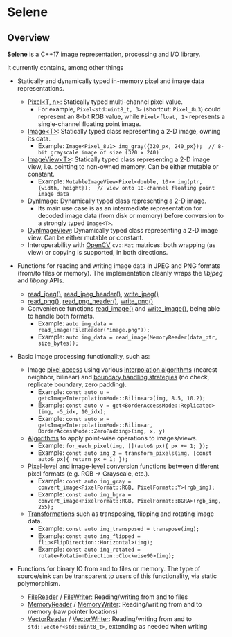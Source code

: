 # Selene

## Overview

**Selene** is a C++17 image representation, processing and I/O library.

It currently contains, among other things

  * Statically and dynamically typed in-memory pixel and image data representations.
  	* [Pixel\<T, n\>](../selene/img/pixel/Pixel.hpp):
  	Statically typed multi-channel pixel value.
  	  * For example, `Pixel<std:uint8_t, 3>` (shortcut: `Pixel_8u3`) could represent an 8-bit RGB value, while
  	`Pixel<float, 1>` represents a single-channel floating point image.
  	* [Image\<T\>](../selene/img/typed/Image.hpp):
  	Statically typed class representing a 2-D image, owning its data.
  	  * Example: `Image<Pixel_8u1> img_gray({320_px, 240_px});  // 8-bit grayscale image of size (320 x 240)`
  	* [ImageView\<T\>](../selene/img/typed/ImageView.hpp):
  	Statically typed class representing a 2-D image view, i.e. pointing to non-owned memory.
  	Can be either mutable or constant.
  	  * Example: `MutableImageView<Pixel<double, 10>> img(ptr, {width, height});  // view onto 10-channel floating point image data`
  	* [DynImage](../selene/img/dynamic/DynImage.hpp):
  	Dynamically typed class representing a 2-D image.
  	  * Its main use case is as an intermediate representation for decoded image data (from disk or memory) before
  	  conversion to a strongly typed `Image<T>`.
  	* [DynImageView](../selene/img/dynamic/DynImageView.hpp):
  	Dynamically typed class representing a 2-D image view.
  	Can be either mutable or constant.
  	* Interoperability with [OpenCV](https://opencv.org/) `cv::Mat` matrices:
  	both wrapping (as view) or copying is supported, in both directions. 

  * Functions for reading and writing image data in JPEG and PNG formats (from/to files or memory). The implementation
  cleanly wraps the *libjpeg* and *libpng* APIs.
  	* [read_jpeg()](../selene/img_io/JPEGRead.hpp),
  	[read_jpeg_header()](../selene/img_io/JPEGRead.hpp),
  	[write_jpeg()](../selene/img_io/JPEGWrite.hpp)
  	* [read_png()](../selene/img_io/PNGRead.hpp),
  	[read_png_header()](../selene/img_io/PNGRead.hpp),
  	[write_png()](../selene/img_io/PNGWrite.hpp)
  	* Convenience functions [read_image()](../selene/img_io/IO.hpp)
  	and [write_image()](../selene/img_io/IO.hpp), being able to handle
  	both formats.
  	  * Example: `auto img_data = read_image(FileReader("image.png"));`
  	  * Example: `auto img_data = read_image(MemoryReader(data_ptr, size_bytes));`

  * Basic image processing functionality, such as:
    * Image [pixel access](../selene/img/typed/access/GetPixel.hpp) using
    various [interpolation algorithms](../selene/img/typed/access/Interpolators.hpp)
    (nearest neighbor, bilinear) and
    [boundary handling strategies](../selene/img/typed/access/BorderAccessors.hpp) (no
    check, replicate boundary, zero padding).
      * Example: `const auto u = get<ImageInterpolationMode::Bilinear>(img, 8.5, 10.2);`
      * Example: `const auto v = get<BorderAccessMode::Replicated>(img, -5_idx, 10_idx);`
      * Example: `const auto w = get<ImageInterpolationMode::Bilinear, BorderAccessMode::ZeroPadding>(img, x, y)`
    * [Algorithms](../selene/img_ops/Algorithms.hpp) to apply point-wise
    operations to images/views.
      * Example: `for_each_pixel(img, [](auto& px){ px += 1; });`
      * Example: `const auto img_2 = transform_pixels(img, [const auto& px]{ return px + 1; });`
    * [Pixel-level](../selene/img_ops/PixelConversions.hpp) and
    [image-level](../selene/img_ops/ImageConversions.hpp) conversion
    functions between different pixel formats (e.g. RGB -> Grayscale, etc.).
      * Example: `const auto img_gray = convert_image<PixelFormat::RGB, PixelFormat::Y>(rgb_img);`
      * Example: `const auto img_bgra = convert_image<PixelFormat::RGB, PixelFormat::BGRA>(rgb_img, 255);`
    * [Transformations](../selene/img_ops/Transformations.hpp)
    such as transposing, flipping and rotating image data. 
      * Example: `const auto img_transposed = transpose(img);`
      * Example: `const auto img_flipped = flip<FlipDirection::Horizontal>(img);`
      * Example: `const auto img_rotated = rotate<RotationDirection::Clockwise90>(img);`

  * Functions for binary IO from and to files or memory. The type of source/sink can be transparent to users of this
  functionality, via static polymorphism.
    * [FileReader](../selene/base/io/FileReader.hpp) /
    [FileWriter](../selene/base/io/FileWriter.hpp):
    Reading/writing from and to files
    * [MemoryReader](../selene/base/io/MemoryReader.hpp) /
    [MemoryWriter](../selene/base/io/MemoryWriter.hpp):
    Reading/writing from and to memory (raw pointer locations)
    * [VectorReader](../selene/base/io/VectorReader.hpp) /
    [VectorWriter](../selene/base/io/VectorWriter.hpp):
    Reading/writing from and to `std::vector<std::uint8_t>`, extending as needed when writing
